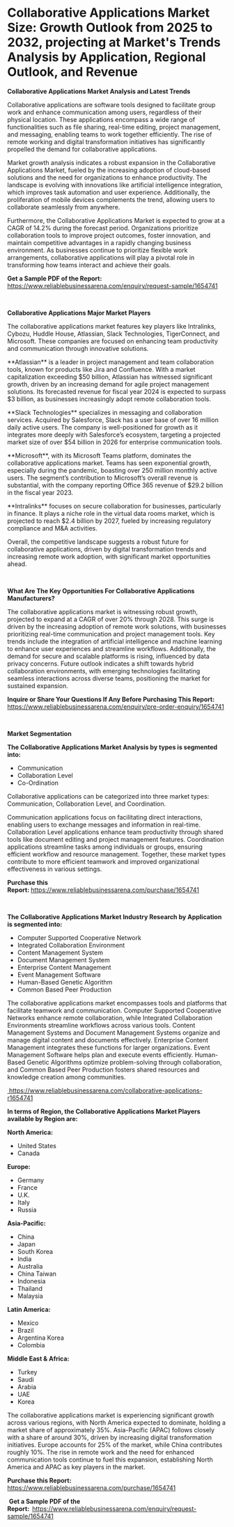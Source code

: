 <p><h1>Collaborative Applications Market Size: Growth Outlook from 2025 to 2032, projecting at Market's Trends Analysis by Application, Regional Outlook, and Revenue</h1></p><p><strong>Collaborative Applications Market Analysis and Latest Trends</strong></p>
<p><p>Collaborative applications are software tools designed to facilitate group work and enhance communication among users, regardless of their physical location. These applications encompass a wide range of functionalities such as file sharing, real-time editing, project management, and messaging, enabling teams to work together efficiently. The rise of remote working and digital transformation initiatives has significantly propelled the demand for collaborative applications.</p><p>Market growth analysis indicates a robust expansion in the Collaborative Applications Market, fueled by the increasing adoption of cloud-based solutions and the need for organizations to enhance productivity. The landscape is evolving with innovations like artificial intelligence integration, which improves task automation and user experience. Additionally, the proliferation of mobile devices complements the trend, allowing users to collaborate seamlessly from anywhere.</p><p>Furthermore, the Collaborative Applications Market is expected to grow at a CAGR of 14.2% during the forecast period. Organizations prioritize collaboration tools to improve project outcomes, foster innovation, and maintain competitive advantages in a rapidly changing business environment. As businesses continue to prioritize flexible work arrangements, collaborative applications will play a pivotal role in transforming how teams interact and achieve their goals.</p></p>
<p><strong>Get a Sample PDF of the Report:&nbsp;</strong> <a href="https://www.reliablebusinessarena.com/enquiry/request-sample/1654741?utm_campaign=3067&utm_medium=2&utm_source=Github&utm_content=ia&utm_term=18042025&utm_id=collaborative-applications">https://www.reliablebusinessarena.com/enquiry/request-sample/1654741</a></p>
<p>&nbsp;</p>
<p><strong>Collaborative Applications Major Market Players</strong></p>
<p><p>The collaborative applications market features key players like Intralinks, Cybozu, Huddle House, Atlassian, Slack Technologies, TigerConnect, and Microsoft. These companies are focused on enhancing team productivity and communication through innovative solutions.</p><p>**Atlassian** is a leader in project management and team collaboration tools, known for products like Jira and Confluence. With a market capitalization exceeding $50 billion, Atlassian has witnessed significant growth, driven by an increasing demand for agile project management solutions. Its forecasted revenue for fiscal year 2024 is expected to surpass $3 billion, as businesses increasingly adopt remote collaboration tools.</p><p>**Slack Technologies** specializes in messaging and collaboration services. Acquired by Salesforce, Slack has a user base of over 16 million daily active users. The company is well-positioned for growth as it integrates more deeply with Salesforce’s ecosystem, targeting a projected market size of over $54 billion in 2026 for enterprise communication tools.</p><p>**Microsoft**, with its Microsoft Teams platform, dominates the collaborative applications market. Teams has seen exponential growth, especially during the pandemic, boasting over 250 million monthly active users. The segment’s contribution to Microsoft’s overall revenue is substantial, with the company reporting Office 365 revenue of $29.2 billion in the fiscal year 2023. </p><p>**Intralinks** focuses on secure collaboration for businesses, particularly in finance. It plays a niche role in the virtual data rooms market, which is projected to reach $2.4 billion by 2027, fueled by increasing regulatory compliance and M&A activities.</p><p>Overall, the competitive landscape suggests a robust future for collaborative applications, driven by digital transformation trends and increasing remote work adoption, with significant market opportunities ahead. </p></p>
<p>&nbsp;</p>
<p><strong>What Are The Key Opportunities For Collaborative Applications Manufacturers?</strong></p>
<p><p>The collaborative applications market is witnessing robust growth, projected to expand at a CAGR of over 20% through 2028. This surge is driven by the increasing adoption of remote work solutions, with businesses prioritizing real-time communication and project management tools. Key trends include the integration of artificial intelligence and machine learning to enhance user experiences and streamline workflows. Additionally, the demand for secure and scalable platforms is rising, influenced by data privacy concerns. Future outlook indicates a shift towards hybrid collaboration environments, with emerging technologies facilitating seamless interactions across diverse teams, positioning the market for sustained expansion.</p></p>
<p><strong>Inquire or Share Your Questions If Any Before Purchasing This Report:</strong> <a href="https://www.reliablebusinessarena.com/enquiry/pre-order-enquiry/1654741?utm_campaign=3067&utm_medium=2&utm_source=Github&utm_content=ia&utm_term=18042025&utm_id=collaborative-applications">https://www.reliablebusinessarena.com/enquiry/pre-order-enquiry/1654741</a></p>
<p>&nbsp;</p>
<p><strong>Market Segmentation</strong></p>
<p><strong>The Collaborative Applications Market Analysis by types is segmented into:</strong></p>
<p><ul><li>Communication</li><li>Collaboration Level</li><li>Co-Ordination</li></ul></p>
<p><p>Collaborative applications can be categorized into three market types: Communication, Collaboration Level, and Coordination. </p><p>Communication applications focus on facilitating direct interactions, enabling users to exchange messages and information in real-time. Collaboration Level applications enhance team productivity through shared tools like document editing and project management features. Coordination applications streamline tasks among individuals or groups, ensuring efficient workflow and resource management. Together, these market types contribute to more efficient teamwork and improved organizational effectiveness in various settings.</p></p>
<p><strong>Purchase this Report:&nbsp;</strong><a href="https://www.reliablebusinessarena.com/purchase/1654741?utm_campaign=3067&utm_medium=2&utm_source=Github&utm_content=ia&utm_term=18042025&utm_id=collaborative-applications">https://www.reliablebusinessarena.com/purchase/1654741</a></p>
<p>&nbsp;</p>
<p><strong>The Collaborative Applications Market Industry Research by Application is segmented into:</strong></p>
<p><ul><li>Computer Supported Cooperative Network</li><li>Integrated Collaboration Environment</li><li>Content Management System</li><li>Document Management System</li><li>Enterprise Content Management</li><li>Event Management Software</li><li>Human-Based Genetic Algorithm</li><li>Common Based Peer Production</li></ul></p>
<p><p>The collaborative applications market encompasses tools and platforms that facilitate teamwork and communication. Computer Supported Cooperative Networks enhance remote collaboration, while Integrated Collaboration Environments streamline workflows across various tools. Content Management Systems and Document Management Systems organize and manage digital content and documents effectively. Enterprise Content Management integrates these functions for larger organizations. Event Management Software helps plan and execute events efficiently. Human-Based Genetic Algorithms optimize problem-solving through collaboration, and Common Based Peer Production fosters shared resources and knowledge creation among communities.</p></p>
<p><a href="https://www.reliablebusinessarena.com/collaborative-applications-r1654741?utm_campaign=3067&utm_medium=2&utm_source=Github&utm_content=ia&utm_term=18042025&utm_id=collaborative-applications">&nbsp;https://www.reliablebusinessarena.com/collaborative-applications-r1654741</a></p>
<p><strong>In terms of Region, the Collaborative Applications Market Players available by Region are:</strong></p>
<p>
    <p> <strong> North America: </strong>
        <ul>
            <li>United States</li>
            <li>Canada</li>
        </ul>
        </p> 
    <p> <strong> Europe: </strong>
        <ul>
            <li>Germany</li>
            <li>France</li>
            <li>U.K.</li>
            <li>Italy</li>
            <li>Russia</li>
        </ul>
        </p> 
    <p> <strong> Asia-Pacific: </strong>
        <ul>
            <li>China</li>
            <li>Japan</li>
            <li>South Korea</li>
            <li>India</li>
            <li>Australia</li>
            <li>China Taiwan</li>
            <li>Indonesia</li>
            <li>Thailand</li>
            <li>Malaysia</li>
        </ul>
        </p> 
    <p> <strong> Latin America: </strong>
        <ul>
            <li>Mexico</li>
            <li>Brazil</li>
            <li>Argentina Korea</li>
            <li>Colombia</li>
        </ul>
        </p> 
    <p> <strong> Middle East & Africa: </strong>
        <ul>
            <li>Turkey</li>
            <li>Saudi</li>
            <li>Arabia</li>
            <li>UAE</li>
            <li>Korea</li>
        </ul>
    </p>
    </p>
<p><p>The collaborative applications market is experiencing significant growth across various regions, with North America expected to dominate, holding a market share of approximately 35%. Asia-Pacific (APAC) follows closely with a share of around 30%, driven by increasing digital transformation initiatives. Europe accounts for 25% of the market, while China contributes roughly 10%. The rise in remote work and the need for enhanced communication tools continue to fuel this expansion, establishing North America and APAC as key players in the market.</p></p>
<p><strong>Purchase this Report: </strong><a href="https://www.reliablebusinessarena.com/purchase/1654741?utm_campaign=3067&utm_medium=2&utm_source=Github&utm_content=ia&utm_term=18042025&utm_id=collaborative-applications">https://www.reliablebusinessarena.com/purchase/1654741</a></p>
<p>&nbsp;<strong>Get a Sample PDF of the Report:&nbsp;&nbsp;</strong><a href="https://www.reliablebusinessarena.com/enquiry/request-sample/1654741?utm_campaign=3067&utm_medium=2&utm_source=Github&utm_content=ia&utm_term=18042025&utm_id=collaborative-applications">https://www.reliablebusinessarena.com/enquiry/request-sample/1654741</a></p>
<p><strong></strong></p>
<p><p></p><p></p><p></p></p>